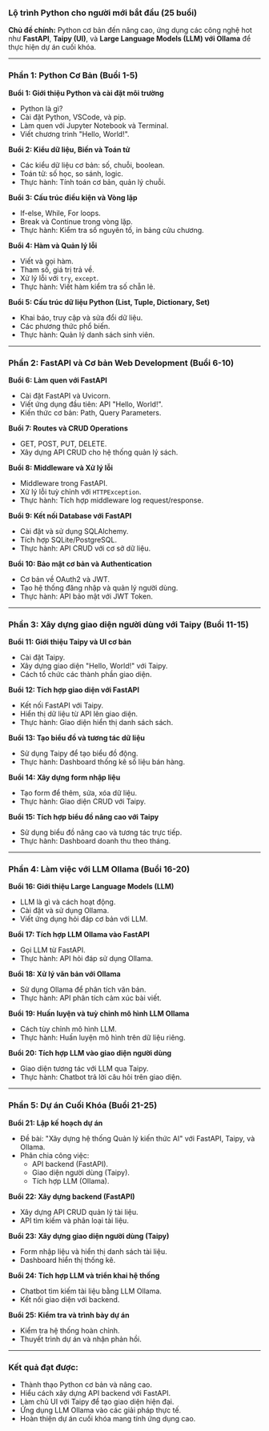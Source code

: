 ### **Lộ trình Python cho người mới bắt đầu (25 buổi)**  
**Chủ đề chính:** Python cơ bản đến nâng cao, ứng dụng các công nghệ hot như **FastAPI**, **Taipy (UI)**, và **Large Language Models (LLM) với Ollama** để thực hiện dự án cuối khóa.

---

### **Phần 1: Python Cơ Bản (Buổi 1-5)**  

**Buổi 1: Giới thiệu Python và cài đặt môi trường**  
- Python là gì?  
- Cài đặt Python, VSCode, và pip.  
- Làm quen với Jupyter Notebook và Terminal.  
- Viết chương trình "Hello, World!".  

**Buổi 2: Kiểu dữ liệu, Biến và Toán tử**  
- Các kiểu dữ liệu cơ bản: số, chuỗi, boolean.  
- Toán tử: số học, so sánh, logic.  
- Thực hành: Tính toán cơ bản, quản lý chuỗi.  

**Buổi 3: Cấu trúc điều kiện và Vòng lặp**  
- If-else, While, For loops.  
- Break và Continue trong vòng lặp.  
- Thực hành: Kiểm tra số nguyên tố, in bảng cửu chương.  

**Buổi 4: Hàm và Quản lý lỗi**  
- Viết và gọi hàm.  
- Tham số, giá trị trả về.  
- Xử lý lỗi với `try`, `except`.  
- Thực hành: Viết hàm kiểm tra số chẵn lẻ.  

**Buổi 5: Cấu trúc dữ liệu Python (List, Tuple, Dictionary, Set)**  
- Khai báo, truy cập và sửa đổi dữ liệu.  
- Các phương thức phổ biến.  
- Thực hành: Quản lý danh sách sinh viên.  

---

### **Phần 2: FastAPI và Cơ bản Web Development (Buổi 6-10)**  

**Buổi 6: Làm quen với FastAPI**  
- Cài đặt FastAPI và Uvicorn.  
- Viết ứng dụng đầu tiên: API "Hello, World!".  
- Kiến thức cơ bản: Path, Query Parameters.  

**Buổi 7: Routes và CRUD Operations**  
- GET, POST, PUT, DELETE.  
- Xây dựng API CRUD cho hệ thống quản lý sách.  

**Buổi 8: Middleware và Xử lý lỗi**  
- Middleware trong FastAPI.  
- Xử lý lỗi tuỳ chỉnh với `HTTPException`.  
- Thực hành: Tích hợp middleware log request/response.  

**Buổi 9: Kết nối Database với FastAPI**  
- Cài đặt và sử dụng SQLAlchemy.  
- Tích hợp SQLite/PostgreSQL.  
- Thực hành: API CRUD với cơ sở dữ liệu.  

**Buổi 10: Bảo mật cơ bản và Authentication**  
- Cơ bản về OAuth2 và JWT.  
- Tạo hệ thống đăng nhập và quản lý người dùng.  
- Thực hành: API bảo mật với JWT Token.  

---

### **Phần 3: Xây dựng giao diện người dùng với Taipy (Buổi 11-15)**  

**Buổi 11: Giới thiệu Taipy và UI cơ bản**  
- Cài đặt Taipy.  
- Xây dựng giao diện "Hello, World!" với Taipy.  
- Cách tổ chức các thành phần giao diện.  

**Buổi 12: Tích hợp giao diện với FastAPI**  
- Kết nối FastAPI với Taipy.  
- Hiển thị dữ liệu từ API lên giao diện.  
- Thực hành: Giao diện hiển thị danh sách sách.  

**Buổi 13: Tạo biểu đồ và tương tác dữ liệu**  
- Sử dụng Taipy để tạo biểu đồ động.  
- Thực hành: Dashboard thống kê số liệu bán hàng.  

**Buổi 14: Xây dựng form nhập liệu**  
- Tạo form để thêm, sửa, xóa dữ liệu.  
- Thực hành: Giao diện CRUD với Taipy.  

**Buổi 15: Tích hợp biểu đồ nâng cao với Taipy**  
- Sử dụng biểu đồ nâng cao và tương tác trực tiếp.  
- Thực hành: Dashboard doanh thu theo tháng.  

---

### **Phần 4: Làm việc với LLM Ollama (Buổi 16-20)**  

**Buổi 16: Giới thiệu Large Language Models (LLM)**  
- LLM là gì và cách hoạt động.  
- Cài đặt và sử dụng Ollama.  
- Viết ứng dụng hỏi đáp cơ bản với LLM.  

**Buổi 17: Tích hợp LLM Ollama vào FastAPI**  
- Gọi LLM từ FastAPI.  
- Thực hành: API hỏi đáp sử dụng Ollama.  

**Buổi 18: Xử lý văn bản với Ollama**  
- Sử dụng Ollama để phân tích văn bản.  
- Thực hành: API phân tích cảm xúc bài viết.  

**Buổi 19: Huấn luyện và tuỳ chỉnh mô hình LLM Ollama**  
- Cách tùy chỉnh mô hình LLM.  
- Thực hành: Huấn luyện mô hình trên dữ liệu riêng.  

**Buổi 20: Tích hợp LLM vào giao diện người dùng**  
- Giao diện tương tác với LLM qua Taipy.  
- Thực hành: Chatbot trả lời câu hỏi trên giao diện.  

---

### **Phần 5: Dự án Cuối Khóa (Buổi 21-25)**  

**Buổi 21: Lập kế hoạch dự án**  
- Đề bài: "Xây dựng hệ thống Quản lý kiến thức AI" với FastAPI, Taipy, và Ollama.  
- Phân chia công việc:  
  - API backend (FastAPI).  
  - Giao diện người dùng (Taipy).  
  - Tích hợp LLM (Ollama).  

**Buổi 22: Xây dựng backend (FastAPI)**  
- Xây dựng API CRUD quản lý tài liệu.  
- API tìm kiếm và phân loại tài liệu.  

**Buổi 23: Xây dựng giao diện người dùng (Taipy)**  
- Form nhập liệu và hiển thị danh sách tài liệu.  
- Dashboard hiển thị thống kê.  

**Buổi 24: Tích hợp LLM và triển khai hệ thống**  
- Chatbot tìm kiếm tài liệu bằng LLM Ollama.  
- Kết nối giao diện với backend.  

**Buổi 25: Kiểm tra và trình bày dự án**  
- Kiểm tra hệ thống hoàn chỉnh.  
- Thuyết trình dự án và nhận phản hồi.  

---

### **Kết quả đạt được:**  
- Thành thạo Python cơ bản và nâng cao.  
- Hiểu cách xây dựng API backend với FastAPI.  
- Làm chủ UI với Taipy để tạo giao diện hiện đại.  
- Ứng dụng LLM Ollama vào các giải pháp thực tế.  
- Hoàn thiện dự án cuối khóa mang tính ứng dụng cao.  

